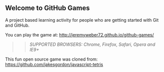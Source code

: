 ## Welcome to GitHub Games

A project based learning activity for people who are getting started with Git and GitHub.

You can play the game at: http://jeremyweber72.github.io/github-games/

>> _*SUPPORTED BROWSERS*: Chrome, Firefox, Safari, Opera and IE9+_

This fun open source game was cloned from: https://github.com/jakesgordon/javascript-tetris
